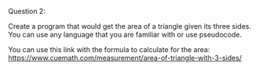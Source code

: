 Question 2:
 
Create a program that would get the area of a triangle given its three sides. You can use any language that you are familiar with or use pseudocode.

You can use this link with the formula to calculate for the area: 
https://www.cuemath.com/measurement/area-of-triangle-with-3-sides/
